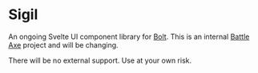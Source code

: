# Sigil

An ongoing Svelte UI component library for [Bolt](https://github.com/hyperbrew/bolt-cep). This is an internal [Battle Axe](https://www.battleaxe.co/) project and will be changing.

There will be no external support. Use at your own risk. 
